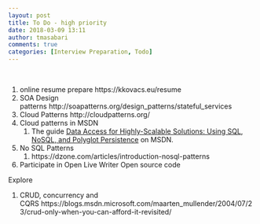 ```yaml
---
layout: post
title: To Do - high priority
date: 2018-03-09 13:11
author: tmasabari
comments: true
categories: [Interview Preparation, Todo]
---
```

&nbsp;
<ol>
 	<li>online resume prepare https://kkovacs.eu/resume</li>
 	<li>SOA Design patterns http://soapatterns.org/design_patterns/stateful_services</li>
 	<li>Cloud Patterns http://cloudpatterns.org/</li>
 	<li>Cloud patterns in MSDN
<ol>
 	<li>The guide <a href="https://msdn.microsoft.com/library/dn271399.aspx">Data Access for Highly-Scalable Solutions: Using SQL, NoSQL, and Polyglot Persistence</a> on MSDN.</li>
</ol>
</li>
 	<li>No SQL Patterns
<ol>
 	<li>https://dzone.com/articles/introduction-nosql-patterns</li>
</ol>
</li>
 	<li>Participate in Open Live Writer Open source code</li>
</ol>
Explore
<ol>
 	<li>CRUD, concurrency and CQRS https://blogs.msdn.microsoft.com/maarten_mullender/2004/07/23/crud-only-when-you-can-afford-it-revisited/</li>
</ol>

